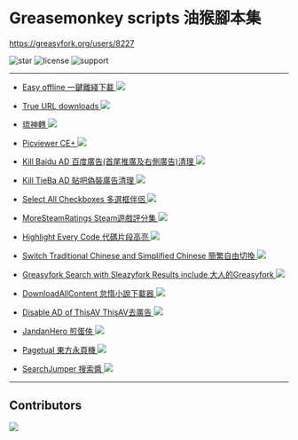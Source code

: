 Greasemonkey scripts 油猴腳本集
==========================
https://greasyfork.org/users/8227

![star](https://img.shields.io/github/stars/hoothin/UserScripts)
![license](https://img.shields.io/badge/License-MIT-red.svg)
![support](https://img.shields.io/badge/Support-Chrome|Firefox|Edge-989898.svg)

---
+ [Easy offline 一鍵離綫下載 ![](https://img.shields.io/greasyfork/dt/22590)](Easy%20offline)

+ [True URL downloads ![](https://img.shields.io/greasyfork/dt/7362)](True%20URL%20downloads)

+ [琉神轉 ![](https://img.shields.io/greasyfork/dt/23316)](HacgGodTurn)

+ [Picviewer CE+ ![](https://img.shields.io/greasyfork/dt/24204)](Picviewer%20CE%2B)

+ [Kill Baidu AD 百度廣告(首尾推廣及右側廣告)清理 ![](https://img.shields.io/greasyfork/dt/24192)](Kill%20Baidu%20AD)

+ [Kill TieBa AD 貼吧偽裝廣告清理 ![](https://img.shields.io/greasyfork/dt/24171)](Kill%20TieBa%20AD)

+ [Select All Checkboxes 多選框伴侶 ![](https://img.shields.io/greasyfork/dt/22587)](Select%20All%20Checkboxes)

+ [MoreSteamRatings Steam遊戲評分集 ![](https://img.shields.io/greasyfork/dt/24113)](MoreSteamRatings)

+ [Highlight Every Code 代碼片段高亮 ![](https://img.shields.io/greasyfork/dt/24150)](Highlight%20Every%20Code)

+ [Switch Traditional Chinese and Simplified Chinese 簡繁自由切換 ![](https://img.shields.io/greasyfork/dt/24300)](Switch%20Traditional%20Chinese%20and%20Simplified%20Chinese)

+ [Greasyfork Search with Sleazyfork Results include 大人的Greasyfork ![](https://img.shields.io/greasyfork/dt/23840)](Greasyfork%20Search%20with%20Sleazyfork%20Results%20include)

+ [DownloadAllContent 怠惰小說下載器 ![](https://img.shields.io/greasyfork/dt/25068)](DownloadAllContent)

+ [Disable AD of ThisAV ThisAV去廣告 ![](https://img.shields.io/greasyfork/dt/25297)](Disable%20AD%20of%20ThisAV)

+ [JandanHero 煎蛋俠 ![](https://img.shields.io/greasyfork/dt/25597)](JiandanHero)

+ [Pagetual 東方永頁機 ![](https://img.shields.io/greasyfork/dt/438684)](Pagetual) 

+ [SearchJumper 搜索醬 ![](https://img.shields.io/greasyfork/dt/445274)](https://github.com/hoothin/SearchJumper)

---
## Contributors

<a href="https://github.com/hoothin/UserScripts/graphs/contributors">
  <img src="https://contrib.rocks/image?repo=hoothin/UserScripts" />
</a>
